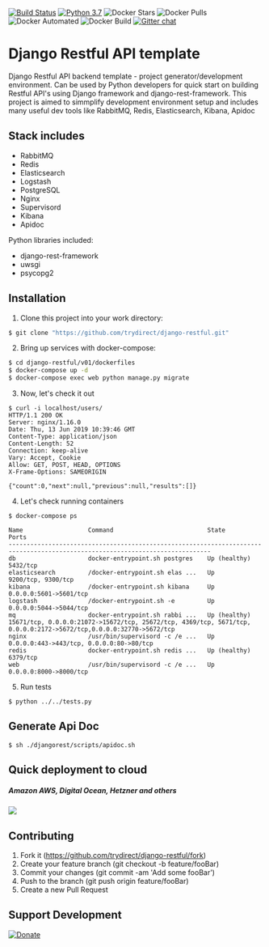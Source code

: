 [![Build Status](https://travis-ci.com/trydirect/django-restful.svg?branch=master)](https://travis-ci.com/trydirect/django-restful)
[![Python 3.7](https://img.shields.io/badge/python-3.7-blue.svg)](https://www.python.org/downloads/release/python-370/)
![Docker Stars](https://img.shields.io/docker/stars/trydirect/django-restful.svg)
![Docker Pulls](https://img.shields.io/docker/pulls/trydirect/django-restful.svg)
![Docker Automated](https://img.shields.io/docker/cloud/automated/trydirect/django-restful.svg)
![Docker Build](https://img.shields.io/docker/cloud/build/trydirect/django-restful.svg)
[![Gitter chat](https://badges.gitter.im/trydirect/community.png)](https://gitter.im/try-direct/community)
	
# Django Restful API template

Django Restful API backend template - project generator/development environment.
Can be used by Python developers for quick start on building Restful API's using Django framework and django-rest-framework.
This project is aimed to simmplify development environment setup and includes many useful dev tools like RabbitMQ, Redis, Elasticsearch, Kibana, Apidoc 


## Stack includes

* RabbitMQ 
* Redis 
* Elasticsearch
* Logstash
* PostgreSQL
* Nginx
* Supervisord
* Kibana
* Apidoc

Python libraries included:
* django-rest-framework 
* uwsgi
* psycopg2 


## Installation
1. Clone this project into your work directory:
```sh
$ git clone "https://github.com/trydirect/django-restful.git"
```

2. Bring up services with docker-compose:
```sh
$ cd django-restful/v01/dockerfiles
$ docker-compose up -d
$ docker-compose exec web python manage.py migrate
```

3. Now, let's check it out
```
$ curl -i localhost/users/
HTTP/1.1 200 OK
Server: nginx/1.16.0
Date: Thu, 13 Jun 2019 10:39:46 GMT
Content-Type: application/json
Content-Length: 52
Connection: keep-alive
Vary: Accept, Cookie
Allow: GET, POST, HEAD, OPTIONS
X-Frame-Options: SAMEORIGIN

{"count":0,"next":null,"previous":null,"results":[]}
```

4. Let's check running containers

```
$ docker-compose ps
```

```
Name                  Command                          State          Ports
------------------------------------------------------------------------------------------------------------------------------
db                    docker-entrypoint.sh postgres    Up (healthy)   5432/tcp
elasticsearch         /docker-entrypoint.sh elas ...   Up             9200/tcp, 9300/tcp
kibana                /docker-entrypoint.sh kibana     Up             0.0.0.0:5601->5601/tcp
logstash              /docker-entrypoint.sh -e         Up             0.0.0.0:5044->5044/tcp
mq                    docker-entrypoint.sh rabbi ...   Up (healthy)   15671/tcp, 0.0.0.0:21072->15672/tcp, 25672/tcp, 4369/tcp, 5671/tcp, 0.0.0.0:2172->5672/tcp,0.0.0.0:32770->5672/tcp
nginx                 /usr/bin/supervisord -c /e ...   Up             0.0.0.0:443->443/tcp, 0.0.0.0:80->80/tcp
redis                 docker-entrypoint.sh redis ...   Up (healthy)   6379/tcp
web                   /usr/bin/supervisord -c /e ...   Up             0.0.0.0:8000->8000/tcp   
```

5. Run tests

```
$ python ../../tests.py
```


## Generate Api Doc
```.env
$ sh ./djangorest/scripts/apidoc.sh
```


## Quick deployment to cloud
##### Amazon AWS, Digital Ocean, Hetzner and others
[<img src="https://img.shields.io/badge/quick%20deploy-%40try.direct-brightgreen.svg">](https://try.direct/server/user/deploy/ImRqYW5nby1yZXN0ZnVsfDZ8NDQi.F8io9Q.LSzsdOx-2iMlnIGuG3r1mnovaUU/)



## Contributing

1. Fork it (https://github.com/trydirect/django-restful/fork)
2. Create your feature branch (git checkout -b feature/fooBar)
3. Commit your changes (git commit -am 'Add some fooBar')
4. Push to the branch (git push origin feature/fooBar)
5. Create a new Pull Request


## Support Development

[![Donate](https://img.shields.io/badge/Donate-PayPal-green.svg)](https://www.paypal.com/cgi-bin/webscr?cmd=_s-xclick&hosted_button_id=2BH8ED2AUU2RL)
